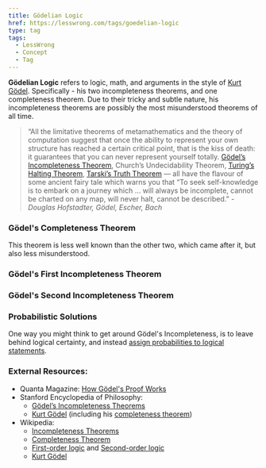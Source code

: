 ```yaml
---
title: Gödelian Logic
href: https://lesswrong.com/tags/goedelian-logic
type: tag
tags:
  - LessWrong
  - Concept
  - Tag
---
```


**Gödelian Logic** refers to logic, math, and arguments in the style of [Kurt Gödel](https://en.wikipedia.org/wiki/Kurt_G%C3%B6del). Specifically - his two incompleteness theorems, and one completeness theorem. Due to their tricky and subtle nature, his incompleteness theorems are possibly the most misunderstood theorems of all time.

> “All the limitative theorems of metamathematics and the theory of computation suggest that once the ability to represent your own structure has reached a certain critical point, that is the kiss of death: it guarantees that you can never represent yourself totally. [Gödel’s Incompleteness Theorem](https://en.wikipedia.org/wiki/Gödel's_incompleteness_theorems), Church’s Undecidability Theorem, [Turing’s Halting Theorem](http://en.wikipedia.org/wiki/Halting_problem), [Tarski’s Truth Theorem](http://en.wikipedia.org/wiki/Tarski%27s_undefinability_theorem) — all have the flavour of some ancient fairy tale which warns you that “To seek self-knowledge is to embark on a journey which … will always be incomplete, cannot be charted on any map, will never halt, cannot be described.” *\- Douglas Hofstadter, Gödel, Escher, Bach*

### Gödel's Completeness Theorem

This theorem is less well known than the other two, which came after it, but also less misunderstood. 

### Gödel's First Incompleteness Theorem

### Gödel's Second Incompleteness Theorem

### Probabilistic Solutions

One way you might think to get around Gödel's Incompleteness, is to leave behind logical certainty, and instead [assign probabilities to logical statements](https://www.lesswrong.com/posts/duAkuSqJhGDcfMaTA/reflection-in-probabilistic-logic). 

### External Resources:

*   Quanta Magazine: [How Gödel's Proof Works](https://www.quantamagazine.org/how-godels-incompleteness-theorems-work-20200714)
*   Stanford Encyclopedia of Philosophy:
    *   [Gödel’s Incompleteness Theorems](https://plato.stanford.edu/entries/goedel-incompleteness)
    *   [Kurt Gödel](https://plato.stanford.edu/entries/goedel) (including his [completeness theorem](https://plato.stanford.edu/entries/goedel/#ComThe))
*   Wikipedia:
    *   [Incompleteness Theorems](https://en.wikipedia.org/wiki/G%C3%B6del%27s_incompleteness_theorems)
    *   [Completeness Theorem](https://en.wikipedia.org/wiki/G%C3%B6del%27s_completeness_theorem)
    *   [First-order logic](https://en.wikipedia.org/wiki/First-order_logic) and [Second-order logic](https://en.wikipedia.org/wiki/Second-order_logic)
    *   [Kurt Gödel](https://en.wikipedia.org/wiki/Kurt_G%C3%B6del)